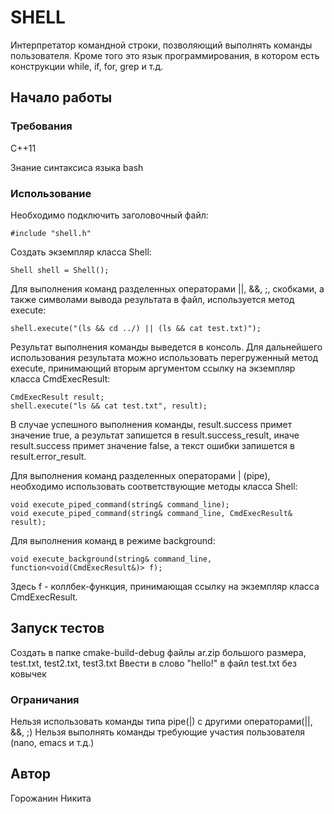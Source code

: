 # SHELL

Интерпретатор командной строки, позволяющий выполнять команды пользователя. Кроме того это язык программирования, в котором
есть конструкции while, if, for, grep и т.д.

## Начало работы

### Требования

С++11

Знание синтаксиса языка bash

### Использование

Необходимо подключить заголовочный файл:
```
#include "shell.h"
```
Создать экземпляр класса Shell:
```
Shell shell = Shell();
```
Для выполнения команд разделенных операторами ||, &&, ;, скобками, а также символами вывода результата в файл,
используется метод execute:
```
shell.execute("(ls && cd ../) || (ls && cat test.txt)");
```
Результат выполнения команды выведется в консоль.
Для дальнейшего использования результата можно использовать перегруженный метод execute, принимающий вторым аргументом
ссылку на экземпляр класса CmdExecResult:
```
CmdExecResult result;
shell.execute("ls && cat test.txt", result);
```
В случае успешного выполнения команды, result.success примет значение true, а результат запишется в result.success_result,
иначе result.success примет значение false, а текст ошибки запишется в result.error_result.

Для выполнения команд разделенных операторами | (pipe), необходимо использовать соответствующие методы класса Shell:
```
void execute_piped_command(string& command_line);
void execute_piped_command(string& command_line, CmdExecResult& result);
```

Для выполнения команд в режиме background:
```
void execute_background(string& command_line, function<void(CmdExecResult&)> f);
```
Здесь f - коллбек-функция, принимающая ссылку на экземпляр класса CmdExecResult.

## Запуск тестов
Создать в папке cmake-build-debug файлы ar.zip большого размера, test.txt, test2.txt, test3.txt
Ввести в слово "hello!" в файл test.txt без ковычек

### Ограничания
Нельзя использовать команды типа pipe(|) с другими операторами(||, &&, ;)
Нельзя выполнять команды требующие участия пользователя (nano, emacs и т.д.)

## Автор
Горожанин Никита